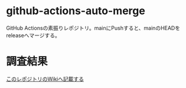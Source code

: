 # github-actions-auto-merge
GitHub Actionsの素振りレポジトリ。mainにPushすると、mainのHEADをreleaseへマージする。

# 調査結果
[このレポジトリのWikiへ記載する](https://github.com/jun-g-0/github-actions-auto-merge/wiki)

